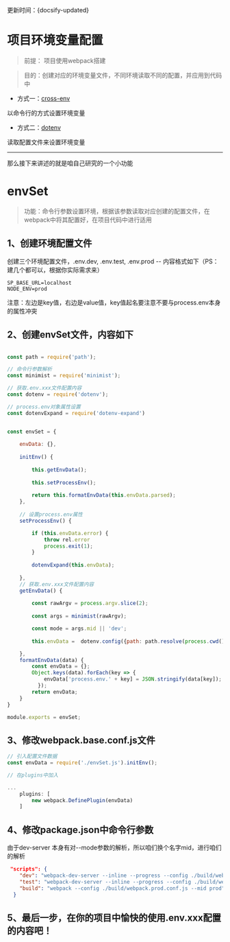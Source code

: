 
更新时间：{docsify-updated}

# 项目环境变量配置

> 前提： 项目使用webpack搭建

> 目的：创建对应的环境变量文件，不同环境读取不同的配置，并应用到代码中

- 方式一：[cross-env](https://github.com/kentcdodds/cross-env#readme)

以命令行的方式设置环境变量


- 方式二：[dotenv](https://github.com/motdotla/dotenv#readme)

读取配置文件来设置环境变量

-----

那么接下来讲述的就是咱自己研究的一个小功能

# envSet

> 功能：命令行参数设置环境，根据该参数读取对应创建的配置文件，在webpack中将其配置好，在项目代码中进行适用

## 1、创建环境配置文件

创建三个环境配置文件，.env.dev, .env.test, .env.prod -- 内容格式如下（PS：建几个都可以，根据你实际需求来）

```
SP_BASE_URL=localhost
NODE_ENV=prod
```

注意：左边是key值，右边是value值，key值起名要注意不要与process.env本身的属性冲突

## 2、创建envSet文件，内容如下

```js

const path = require('path');

// 命令行参数解析
const minimist = require('minimist');

// 获取.env.xxx文件配置内容
const dotenv = require('dotenv');

// process.env对象属性设置
const dotenvExpand = require('dotenv-expand')


const envSet = {
    
    envData: {},
    
    initEnv() {
        
        this.getEnvData();
        
        this.setProcessEnv();
        
        return this.formatEnvData(this.envData.parsed);
    },
    
    // 设置process.env属性
    setProcessEnv() {

        if (this.envData.error) {
            throw rel.error
            process.exit(1);
        }
        
        dotenvExpand(this.envData);
        
    },
    // 获取.env.xxx文件配置内容
    getEnvData() {
        
        const rawArgv = process.argv.slice(2);
        
        const args = minimist(rawArgv);

        const mode = args.mid || 'dev';
        
        this.envData =  dotenv.config({path: path.resolve(process.cwd(), `./build/.env.${mode}`)});

    },
    formatEnvData(data) {
        const envData = {};
        Object.keys(data).forEach(key => {
            envData['process.env.' + key] = JSON.stringify(data[key]);
          });
        return envData;
    }
}

module.exports = envSet;

```

## 3、修改webpack.base.conf.js文件



```js
// 引入配置文件数据
const envData = require('./envSet.js').initEnv();

// 在plugins中加入

...
    plugins: [
        new webpack.DefinePlugin(envData)
    ]

```

## 4、修改package.json中命令行参数

由于dev-server 本身有对--mode参数的解析，所以咱们换个名字mid，进行咱们的解析

```json
 "scripts": {
    "dev": "webpack-dev-server --inline --progress --config ./build/webpack.dev.conf.js --mid dev",
    "test": "webpack-dev-server --inline --progress --config ./build/webpack.dev.conf.js --mid test",
    "build": "webpack --config ./build/webpack.prod.conf.js --mid prod"
  }

```

## 5、最后一步，在你的项目中愉快的使用.env.xxx配置的内容吧！
